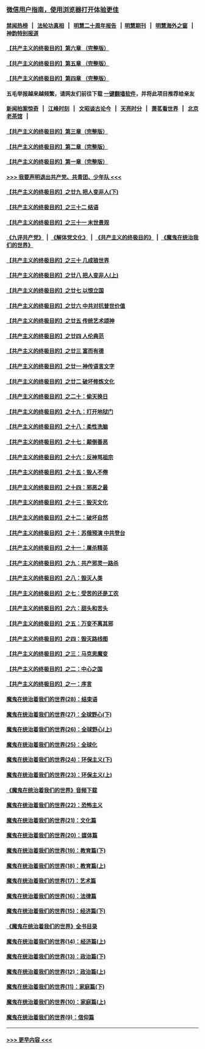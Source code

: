 ### [微信用户指南，使用浏览器打开体验更佳](https://github.com/gfw-breaker/banned-news1/blob/master/indexes/wechat-guide.md?t=0)
#### [禁闻热榜](热点新闻.md?t=0)  &nbsp;&nbsp;|&nbsp;&nbsp; [法轮功真相](https://github.com/gfw-breaker/truth/blob/master/README.md?t=0) &nbsp;&nbsp;|&nbsp;&nbsp; [明慧二十周年报告](https://github.com/gfw-breaker/mh-reports/blob/master/README.md?t=0) &nbsp;&nbsp;|&nbsp;&nbsp;[明慧期刊](https://github.com/gfw-breaker/mh-qikan) &nbsp;&nbsp;|&nbsp;&nbsp; [明慧海外之窗](https://github.com/gfw-breaker/mh-news/blob/master/README.md?t=0) &nbsp;&nbsp;|&nbsp;&nbsp; [神韵特别报道](https://github.com/gfw-breaker/mh-news/blob/master/shenyun.md?t=0)
#### [【共产主义的终极目的】第六章 （完整版）](../pages/nsc422/n11428913.md?t=02052311) 
#### [【共产主义的终极目的】第五章 （完整版）](../pages/nsc422/n11428912.md?t=02052311) 
#### [【共产主义的终极目的】第四章 （完整版）](../pages/nsc422/n11428907.md?t=02052311) 
#### 五毛举报越来越频繁，请网友们前往下载 [一键翻墙软件](https://github.com/gfw-breaker/ssr-accounts)，并将此项目推荐给亲友
#### [新闻拍案惊奇](https://github.com/gfw-breaker/banned-news1/blob/master/pages/link4.md) &nbsp;&nbsp;|&nbsp;&nbsp; [江峰时刻](https://github.com/gfw-breaker/banned-news1/blob/master/pages/link4.md) &nbsp;&nbsp;|&nbsp;&nbsp; [文昭谈古论今](https://github.com/gfw-breaker/banned-news1/blob/master/pages/link4.md) &nbsp;&nbsp;|&nbsp;&nbsp; [天亮时分](https://github.com/gfw-breaker/banned-news1/blob/master/pages/link4.md) &nbsp;&nbsp;|&nbsp;&nbsp; [萧茗看世界](https://github.com/gfw-breaker/banned-news1/blob/master/pages/link4.md) &nbsp;&nbsp;|&nbsp;&nbsp; [北京老茶馆](https://github.com/gfw-breaker/banned-news1/blob/master/pages/link4.md) &nbsp;&nbsp;|&nbsp;&nbsp; 
#### [【共产主义的终极目的】第三章（完整版）](../pages/nsc422/n11428848.md?t=02052311) 
#### [【共产主义的终极目的】第二章（完整版）](../pages/nsc422/n11428831.md?t=02052311) 
#### [【共产主义的终极目的】第一章（完整版）](../pages/nsc422/n11417651.md?t=02052311) 
#### [>>> 我要声明退出共产党、共青团、少年队 <<<](https://github.com/begood0513/goodnews/blob/master/quit/letter.md) 
#### [【共产主义的终极目的】之廿九 把人变非人(下)](../pages/nsc422/n11344140.md?t=02052311) 
#### [【共产主义的终极目的】之三十二 结语](../pages/nsc422/n11360535.md?t=02052311) 
#### [【共产主义的终极目的】之三十一 末世景观](../pages/nsc422/n11351129.md?t=02052311) 
#### [《九评共产党》](https://github.com/begood0513/9ping.md/blob/master/README.md) &nbsp;|&nbsp; [《解体党文化》](../../../../jtdwh.md/blob/master/README.md)  &nbsp;|&nbsp; [《共产主义的终极目的》](../../../../gczydzjmd.md/blob/master/README.md) &nbsp;|&nbsp; [《魔鬼在统治我们的世界》](../../../../mgztzwmdsj.md/blob/master/README.md) 
#### [【共产主义的终极目的】之三十 几成狼世界](../pages/nsc422/n11348280.md?t=02052311) 
#### [【共产主义的终极目的】之廿八 把人变非人(上)](../pages/nsc422/n11340492.md?t=02052311) 
#### [【共产主义的终极目的】之廿七 以恨立国](../pages/nsc422/n11336944.md?t=02052311) 
#### [【共产主义的终极目的】之廿六 中共对抗普世价值](../pages/nsc422/n11324785.md?t=02052311) 
#### [【共产主义的终极目的】之廿五 传统艺术颂神](../pages/nsc422/n11296396.md?t=02052311) 
#### [【共产主义的终极目的】之廿四 人伦典范](../pages/nsc422/n11296397.md?t=02052311) 
#### [【共产主义的终极目的】之廿三 富而有德](../pages/nsc422/n11283598.md?t=02052311) 
#### [【共产主义的终极目的】之廿一 神传语言文字](../pages/nsc422/n11263265.md?t=02052311) 
#### [【共产主义的终极目的】之廿二 破坏修炼文化](../pages/nsc422/n11245728.md?t=02052311) 
#### [【共产主义的终极目的】之二十：偷天换日](../pages/nsc422/n11238846.md?t=02052311) 
#### [【共产主义的终极目的】之十九：打开地狱门](../pages/nsc422/n11206376.md?t=02052311) 
#### [【共产主义的终极目的】之十八：柔性洗脑](../pages/nsc422/n11199994.md?t=02052311) 
#### [【共产主义的终极目的】之十七：颠倒善恶](../pages/nsc422/n11179782.md?t=02052311) 
#### [【共产主义的终极目的】之十六：反神骂祖宗](../pages/nsc422/n11166798.md?t=02052311) 
#### [【共产主义的终极目的】之十五：毁人不倦](../pages/nsc422/n11166792.md?t=02052311) 
#### [【共产主义的终极目的】之十四：邪恶之最](../pages/nsc422/n11150249.md?t=02052311) 
#### [【共产主义的终极目的】之十三：毁灭文化](../pages/nsc422/n11135227.md?t=02052311) 
#### [【共产主义的终极目的】之十二：破坏自然](../pages/nsc422/n11135214.md?t=02052311) 
#### [【共产主义的终极目的】之十：苏俄预演 中共登台](../pages/nsc422/n11118424.md?t=02052311) 
#### [【共产主义的终极目的】之十一：屠杀精英](../pages/nsc422/n11118442.md?t=02052311) 
#### [【共产主义的终极目的】之九：共产邪灵一路杀](../pages/nsc422/n11114139.md?t=02052311) 
#### [【共产主义的终极目的】之八：毁灭人类](../pages/nsc422/n11108503.md?t=02052311) 
#### [【共产主义的终极目的】之七：受苦的还是工农](../pages/nsc422/n11101809.md?t=02052311) 
#### [【共产主义的终极目的】之六：甜头和苦头](../pages/nsc422/n11096971.md?t=02052311) 
#### [【共产主义的终极目的】之五：万变不离其邪](../pages/nsc422/n11091285.md?t=02052311) 
#### [【共产主义的终极目的】之四：毁灭路线图](../pages/nsc422/n11086284.md?t=02052311) 
#### [【共产主义的终极目的】之三：马克思魔变](../pages/nsc422/n11061941.md?t=02052311) 
#### [【共产主义的终极目的】之二：中心之国](../pages/nsc422/n11047728.md?t=02052311) 
#### [【共产主义的终极目的】之一：序言](../pages/nsc422/n11086077.md?t=02052311) 
#### [魔鬼在统治着我们的世界(28)：结束语](../pages/nsc422/n10936246.md?t=02052311) 
#### [魔鬼在统治着我们的世界(27)：全球野心(下)](../pages/nsc422/n10928319.md?t=02052311) 
#### [魔鬼在统治着我们的世界(26)：全球野心(上)](../pages/nsc422/n10900318.md?t=02052311) 
#### [魔鬼在统治着我们的世界(25)：全球化](../pages/nsc422/n10788205.md?t=02052311) 
#### [魔鬼在统治着我们的世界(24)：环保主义(下)](../pages/nsc422/n10695307.md?t=02052311) 
#### [魔鬼在统治着我们的世界(23)：环保主义(上)](../pages/nsc422/n10688613.md?t=02052311) 
#### [《魔鬼在统治着我们的世界》音频下载](../pages/nsc422/n10635553.md?t=02052311) 
#### [魔鬼在统治着我们的世界(22)：恐怖主义](../pages/nsc422/n10614727.md?t=02052311) 
#### [魔鬼在统治着我们的世界(21)：文化篇](../pages/nsc422/n10597706.md?t=02052311) 
#### [魔鬼在统治着我们的世界(20)：媒体篇](../pages/nsc422/n10586579.md?t=02052311) 
#### [魔鬼在统治着我们的世界(19)：教育篇(下)](../pages/nsc422/n10564808.md?t=02052311) 
#### [魔鬼在统治着我们的世界(18)：教育篇(上)](../pages/nsc422/n10526970.md?t=02052311) 
#### [魔鬼在统治着我们的世界(17)：艺术篇](../pages/nsc422/n10499093.md?t=02052311) 
#### [魔鬼在统治着我们的世界(16)：法律篇](../pages/nsc422/n10485969.md?t=02052311) 
#### [魔鬼在统治着我们的世界(15)：经济篇(下)](../pages/nsc422/n10469975.md?t=02052311) 
#### [《魔鬼在统治着我们的世界》全书目录](../pages/nsc422/n10464261.md?t=02052311) 
#### [魔鬼在统治着我们的世界(14)：经济篇(上)](../pages/nsc422/n10457370.md?t=02052311) 
#### [魔鬼在统治着我们的世界(13)：政治篇(下)](../pages/nsc422/n10448270.md?t=02052311) 
#### [魔鬼在统治着我们的世界(12)：政治篇(上)](../pages/nsc422/n10444576.md?t=02052311) 
#### [魔鬼在统治着我们的世界(11)：家庭篇(下)](../pages/nsc422/n10440961.md?t=02052311) 
#### [魔鬼在统治着我们的世界(10)：家庭篇(上)](../pages/nsc422/n10435448.md?t=02052311) 
#### [魔鬼在统治着我们的世界(9)：信仰篇](../pages/nsc422/n10432159.md?t=02052311) 

----
#### [ >>> 更早内容 <<< ](../indexes/nsc422-earlier.md)
